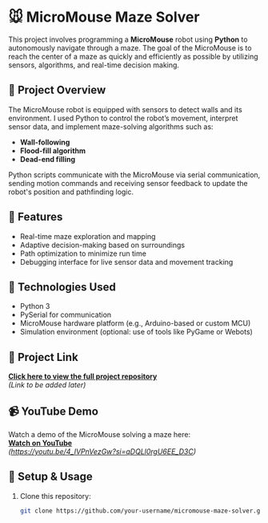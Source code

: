 # 🐭 MicroMouse Maze Solver

This project involves programming a **MicroMouse** robot using **Python** to autonomously navigate through a maze. The goal of the MicroMouse is to reach the center of a maze as quickly and efficiently as possible by utilizing sensors, algorithms, and real-time decision making.

## 🚀 Project Overview

The MicroMouse robot is equipped with sensors to detect walls and its environment. I used Python to control the robot’s movement, interpret sensor data, and implement maze-solving algorithms such as:

- **Wall-following**
- **Flood-fill algorithm**
- **Dead-end filling**

Python scripts communicate with the MicroMouse via serial communication, sending motion commands and receiving sensor feedback to update the robot's position and pathfinding logic.

## 🧠 Features

- Real-time maze exploration and mapping
- Adaptive decision-making based on surroundings
- Path optimization to minimize run time
- Debugging interface for live sensor data and movement tracking

## 🧪 Technologies Used

- Python 3
- PySerial for communication
- MicroMouse hardware platform (e.g., Arduino-based or custom MCU)
- Simulation environment (optional: use of tools like PyGame or Webots)

## 🔗 Project Link

[**Click here to view the full project repository**](#)  
*(Link to be added later)*

## 📹 YouTube Demo

Watch a demo of the MicroMouse solving a maze here:  
[**Watch on YouTube**](#)  
*(https://youtu.be/4_IVPnVezGw?si=qDQLl0rgU6EE_D3C)*

## 📝 Setup & Usage

1. Clone this repository:
   ```bash
   git clone https://github.com/your-username/micromouse-maze-solver.git